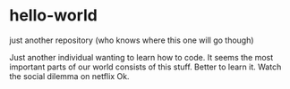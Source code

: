 # hello-world
just another repository (who knows where this one will go though)

Just another individual wanting to learn how to code.
It seems the most important parts of our world consists of this stuff.
Better to learn it.
Watch the social dilemma on netflix
Ok.
